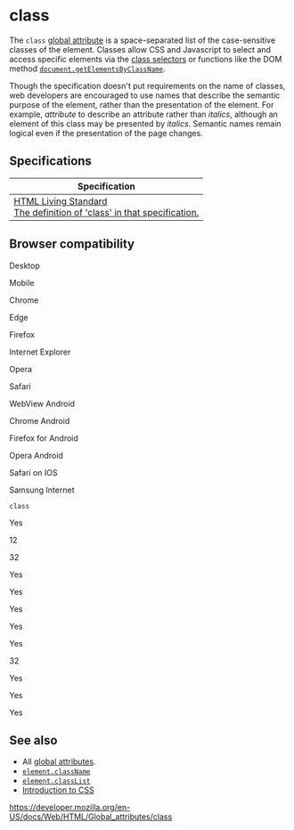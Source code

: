 class
=====

The `class` [global attribute](../global_attributes) is a space-separated list of the case-sensitive classes of the element. Classes allow CSS and Javascript to select and access specific elements via the [class selectors](https://developer.mozilla.org/en-US/docs/Web/CSS/Class_selectors) or functions like the DOM method [`document.getElementsByClassName`](https://developer.mozilla.org/en-US/docs/Web/API/Document/getElementsByClassName).

Though the specification doesn't put requirements on the name of classes, web developers are encouraged to use names that describe the semantic purpose of the element, rather than the presentation of the element. For example, *attribute* to describe an attribute rather than *italics*, although an element of this class may be presented by *italics*. Semantic names remain logical even if the presentation of the page changes.

Specifications
--------------

<table><thead><tr class="header"><th>Specification</th></tr></thead><tbody><tr class="odd"><td><a href="https://html.spec.whatwg.org/multipage/elements.html#classes">HTML Living Standard<br />
<span class="small">The definition of 'class' in that specification.</span></a></td></tr></tbody></table>

Browser compatibility
---------------------

Desktop

Mobile

Chrome

Edge

Firefox

Internet Explorer

Opera

Safari

WebView Android

Chrome Android

Firefox for Android

Opera Android

Safari on IOS

Samsung Internet

`class`

Yes

12

32

Yes

Yes

Yes

Yes

Yes

32

Yes

Yes

Yes

See also
--------

-   All [global attributes](../global_attributes).
-   [`element.className`](https://developer.mozilla.org/en-US/docs/Web/API/Element/className)
-   [`element.classList`](https://developer.mozilla.org/en-US/docs/Web/API/Element/classList)
-   [Introduction to CSS](https://developer.mozilla.org/en-US/docs/Learn/CSS)

<a href="https://developer.mozilla.org/en-US/docs/Web/HTML/Global_attributes/class" class="_attribution-link">https://developer.mozilla.org/en-US/docs/Web/HTML/Global_attributes/class</a>

